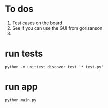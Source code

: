 # To dos

1. Test cases on the board 
2. See if you can use the GUI from gorisanson 
3. 


# run tests

```
python -m unittest discover test '*_test.py'
```

# run app

```
python main.py
```